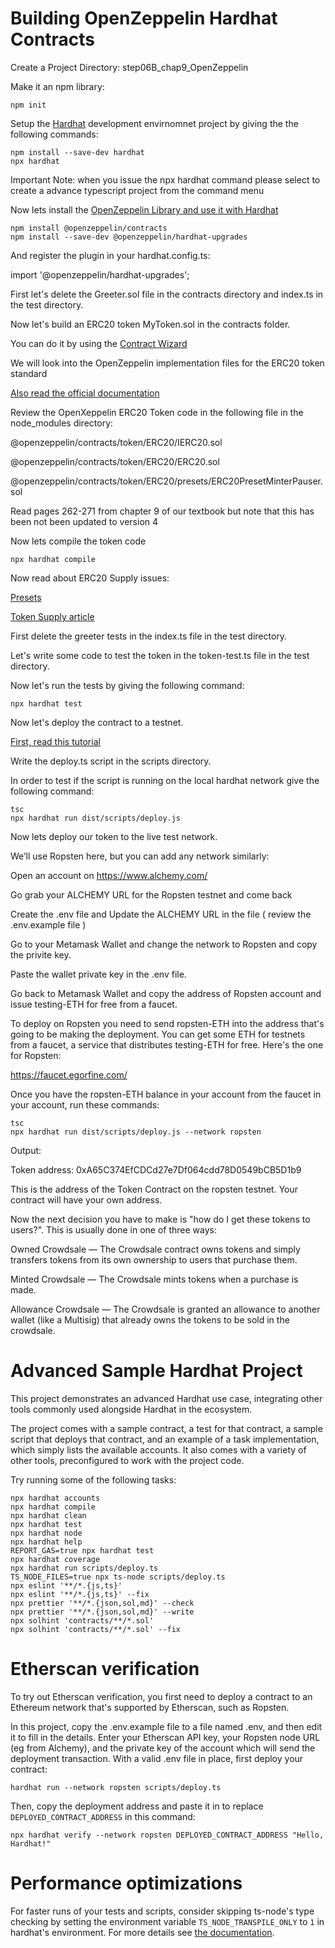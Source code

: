 # Building OpenZeppelin Hardhat Contracts

Create a Project Directory: step06B_chap9_OpenZeppelin

Make it an npm library:

```shell
npm init
```

Setup the [Hardhat](https://hardhat.org/getting-started/) development envirnomnet project by giving the the following commands:

```shell
npm install --save-dev hardhat
npx hardhat
```

Important Note: when you issue the npx hardhat command please select to create a advance typescript project from the command menu

Now lets install the [OpenZeppelin Library and use it with Hardhat](https://docs.openzeppelin.com/upgrades-plugins/1.x/hardhat-upgrades)

```shell
npm install @openzeppelin/contracts
npm install --save-dev @openzeppelin/hardhat-upgrades
```

And register the plugin in your hardhat.config.ts:

import '@openzeppelin/hardhat-upgrades';

First let's delete the Greeter.sol file in the contracts directory and index.ts in the test directory.

Now let's build an ERC20 token MyToken.sol in the contracts folder.

You can do it by using the [Contract Wizard](https://wizard.openzeppelin.com/)

We will look into the OpenZeppelin implementation files for the ERC20 token standard

[Also read the official documentation](https://docs.openzeppelin.com/contracts/4.x/erc20)

Review the OpenXeppelin ERC20 Token code in the following file in the node_modules directory:

@openzeppelin/contracts/token/ERC20/IERC20.sol

@openzeppelin/contracts/token/ERC20/ERC20.sol

@openzeppelin/contracts/token/ERC20/presets/ERC20PresetMinterPauser.sol

Read pages 262-271 from chapter 9 of our textbook but note that this has been not been updated to version 4

Now lets compile the token code

```shell
npx hardhat compile
```

Now read about ERC20 Supply issues:

[Presets](https://docs.openzeppelin.com/contracts/4.x/erc20#Presets)

[Token Supply article](https://docs.openzeppelin.com/contracts/4.x/erc20-supply)

First delete the greeter tests in the index.ts file in the test directory.

Let's write some code to test the token in the token-test.ts file in the test directory.

Now let's run the tests by giving the following command:

```shell
npx hardhat test
```

Now let's deploy the contract to a testnet. 

[First, read this tutorial](https://hardhat.org/tutorial/deploying-to-a-live-network.html)

Write the deploy.ts script in the scripts directory.

In order to test if the script is running on the local hardhat network give the following command:

```shell
tsc
npx hardhat run dist/scripts/deploy.js
```

Now lets deploy our token to the live test network.

We’ll use Ropsten here, but you can add any network similarly:

Open an account on https://www.alchemy.com/

Go grab your ALCHEMY URL for the Ropsten testnet and come back 

Create the .env file and Update the ALCHEMY URL in the file ( review the .env.example file )

Go to your Metamask Wallet and change the network to Ropsten and copy the privite key.

Paste the wallet private key in the .env file.

Go back to Metamask Wallet and copy the address of Ropsten account and issue testing-ETH for free from a faucet.

To deploy on Ropsten you need to send ropsten-ETH into the address that's going to be making the deployment. You can get some ETH for testnets from a faucet, a service that distributes testing-ETH for free. Here's the one for Ropsten:

https://faucet.egorfine.com/



Once you have the ropsten-ETH balance in your account from the faucet in your account, run these commands:


```shell
tsc
npx hardhat run dist/scripts/deploy.js --network ropsten
```

Output:

Token address: 0xA65C374EfCDCd27e7Df064cdd78D0549bCB5D1b9

This is the address of the Token Contract on the ropsten testnet. Your contract will have your own address.


Now the next decision you have to make is "how do I get these tokens to users?". This is usually done in one of three ways:

Owned Crowdsale — The Crowdsale contract owns tokens and simply transfers tokens from its own ownership to users that purchase them.

Minted Crowdsale — The Crowdsale mints tokens when a purchase is made.

Allowance Crowdsale — The Crowdsale is granted an allowance to another wallet (like a Multisig) that already owns the tokens to be sold in the crowdsale.




# Advanced Sample Hardhat Project

This project demonstrates an advanced Hardhat use case, integrating other tools commonly used alongside Hardhat in the ecosystem.

The project comes with a sample contract, a test for that contract, a sample script that deploys that contract, and an example of a task implementation, which simply lists the available accounts. It also comes with a variety of other tools, preconfigured to work with the project code.

Try running some of the following tasks:

```shell
npx hardhat accounts
npx hardhat compile
npx hardhat clean
npx hardhat test
npx hardhat node
npx hardhat help
REPORT_GAS=true npx hardhat test
npx hardhat coverage
npx hardhat run scripts/deploy.ts
TS_NODE_FILES=true npx ts-node scripts/deploy.ts
npx eslint '**/*.{js,ts}'
npx eslint '**/*.{js,ts}' --fix
npx prettier '**/*.{json,sol,md}' --check
npx prettier '**/*.{json,sol,md}' --write
npx solhint 'contracts/**/*.sol'
npx solhint 'contracts/**/*.sol' --fix
```

# Etherscan verification

To try out Etherscan verification, you first need to deploy a contract to an Ethereum network that's supported by Etherscan, such as Ropsten.

In this project, copy the .env.example file to a file named .env, and then edit it to fill in the details. Enter your Etherscan API key, your Ropsten node URL (eg from Alchemy), and the private key of the account which will send the deployment transaction. With a valid .env file in place, first deploy your contract:

```shell
hardhat run --network ropsten scripts/deploy.ts
```

Then, copy the deployment address and paste it in to replace `DEPLOYED_CONTRACT_ADDRESS` in this command:

```shell
npx hardhat verify --network ropsten DEPLOYED_CONTRACT_ADDRESS "Hello, Hardhat!"
```

# Performance optimizations

For faster runs of your tests and scripts, consider skipping ts-node's type checking by setting the environment variable `TS_NODE_TRANSPILE_ONLY` to `1` in hardhat's environment. For more details see [the documentation](https://hardhat.org/guides/typescript.html#performance-optimizations).
